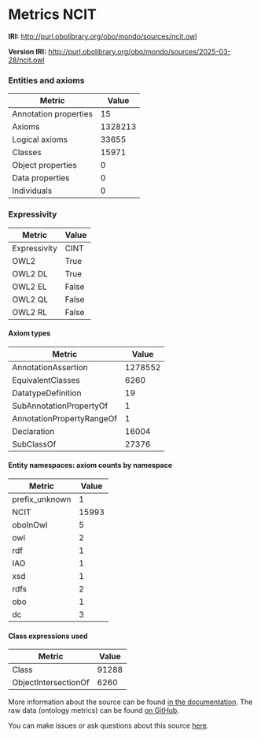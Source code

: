 # Metrics NCIT

**IRI:** http://purl.obolibrary.org/obo/mondo/sources/ncit.owl

**Version IRI:** http://purl.obolibrary.org/obo/mondo/sources/2025-03-28/ncit.owl

### Entities and axioms

| Metric | Value |
| ------ | ----- |
| Annotation properties | 15 |
| Axioms | 1328213 |
| Logical axioms | 33655 |
| Classes | 15971 |
| Object properties | 0 |
| Data properties | 0 |
| Individuals | 0 |


### Expressivity

| Metric | Value |
| ------ | ----- |
| Expressivity | CINT |
| OWL2 | True |
| OWL2 DL | True |
| OWL2 EL | False |
| OWL2 QL | False |
| OWL2 RL | False |

#### Axiom types

| Metric | Value |
| ------ | ----- |
| AnnotationAssertion | 1278552 |
| EquivalentClasses | 6260 |
| DatatypeDefinition | 19 |
| SubAnnotationPropertyOf | 1 |
| AnnotationPropertyRangeOf | 1 |
| Declaration | 16004 |
| SubClassOf | 27376 |


#### Entity namespaces: axiom counts by namespace

| Metric | Value |
| ------ | ----- |
| prefix_unknown | 1 |
| NCIT | 15993 |
| oboInOwl | 5 |
| owl | 2 |
| rdf | 1 |
| IAO | 1 |
| xsd | 1 |
| rdfs | 2 |
| obo | 1 |
| dc | 3 |


#### Class expressions used

| Metric | Value |
| ------ | ----- |
| Class | 91288 |
| ObjectIntersectionOf | 6260 |


More information about the source can be found [in the documentation](../sources.md). The raw data (ontology metrics) can be found [on GitHub](https://github.com/monarch-initiative/mondo-ingest/tree/main/src/ontology/metadata).

You can make issues or ask questions about this source [here](https://github.com/monarch-initiative/mondo-ingest/issues).

